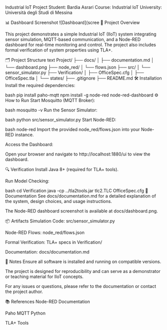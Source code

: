 Industrial IoT Project
Student: Bardia Asrari
Course: Industrial IoT
University: Università degli Studi di Messina

📊 Dashboard Screenshot
![Dashboard](scree 🚀 Project Overview

This project demonstrates a simple Industrial IoT (IIoT) system integrating sensor simulation, MQTT-based communication, and a Node-RED dashboard for real-time monitoring and control. The project also includes formal verification of system properties using TLA+.

🗂️ Project Structure
text
Project/
├── docs/
│   ├── documentation.md
│   └── dashboard.png
├── node_red/
│   └── flows.json
├── src/
│   └── sensor_simulator.py
├── Verification/
│   ├── OfficeSpec.cfg
│   ├── OfficeSpec.tla
│   └── states/
├── .gitignore
├── README.md
🛠️ Installation
Install the required dependencies:

bash
pip install paho-mqtt
npm install -g node-red node-red-dashboard
⚙️ How to Run
Start Mosquitto (MQTT Broker):

bash
mosquitto -v
Run the Sensor Simulator:

bash
python src/sensor_simulator.py
Start Node-RED:

bash
node-red
Import the provided node_red/flows.json into your Node-RED instance.

Access the Dashboard:

Open your browser and navigate to http://localhost:1880/ui to view the dashboard.

🔍 Verification
Install Java 8+ (required for TLA+ tools).

Run Model Checking:

bash
cd Verification
java -cp ../tla2tools.jar tlc2.TLC OfficeSpec.cfg
📄 Documentation
See docs/documentation.md for a detailed explanation of the system, design choices, and usage instructions.

The Node-RED dashboard screenshot is available at docs/dashboard.png.

📦 Artifacts
Simulation Code: src/sensor_simulator.py

Node-RED Flows: node_red/flows.json

Formal Verification: TLA+ specs in Verification/

Documentation: docs/documentation.md

📝 Notes
Ensure all software is installed and running on compatible versions.

The project is designed for reproducibility and can serve as a demonstrator or teaching material for IIoT concepts.

For any issues or questions, please refer to the documentation or contact the project author.

📚 References
Node-RED Documentation

Paho MQTT Python

TLA+ Tools